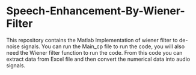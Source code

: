 # Speech-Enhancement-By-Wiener-Filter
This repository contains the Matlab Implementation of wiener filter to de-noise signals. 
You can run the Main_cp file to run the code, you will also need the Wiener filter function to run the code. 
From this code you can extract data from Excel file and then convert the numerical data into audio signals. 
